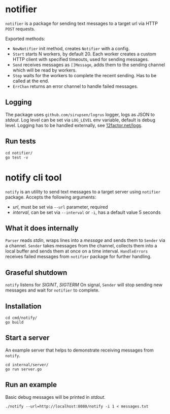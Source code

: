 # notifier

`notifier` is a package for sending text messages to a target url via HTTP `POST` requests.

Exported methods:
- `NewNotifier` init method, creates `Notifier` with a config.
- `Start` starts N workers, by default 20. Each worker creates a custom HTTP client with specified timeouts, used for sending messages.
- `Send` receives messages as `[]Message`, adds them to the sending channel which will be read by workers.
- `Stop` waits for the workers to complete the recent sending. Has to be called at the end.
- `ErrChan` returns an error channel to handle failed messages.

## Logging

The package uses `github.com/sirupsen/logrus` logger, logs as JSON to *stdout*.
Log level can be set via `LOG_LEVEL` env variable, default is debug level.
Logging has to be handled externally, see [12factor.net/logs](https://12factor.net/logs).

## Run tests

```
cd notifier/
go test -v
```

# notify cli tool

`notify` is an utility to send text messages to a target server using `notifier` package.
Accepts the following arguments:
- *url*, must be set via `--url` parameter, required
- *interval*, can be set via `--interval` or `-i`, has a default value 5 seconds

## What it does internally

`Parser` reads *stdin*, wraps lines into a *message* and sends them to `Sender` via a channel.
`Sender` takes messages from the channel, collects them into a local buffer and sends them at once on a time interval.
`HandleErrors` receives failed messages from `notifier` package for further handling.

## Graseful shutdown

`notify` listens for *SIGINT*, *SIGTERM*
On signal, `Sender` will stop sending new messages and wait for `notifier` to complete.

## Installation

```
cd cmd/notify/
go build 
```

## Start a server

An example server that helps to demonstrate receiving messages from `notify`.

```
cd internal/server/
go run server.go 
```

## Run an example

Basic debug messages will be printed in *stdout*.
```
./notify --url=http://localhost:8080/notify -i 1 < messages.txt 
```